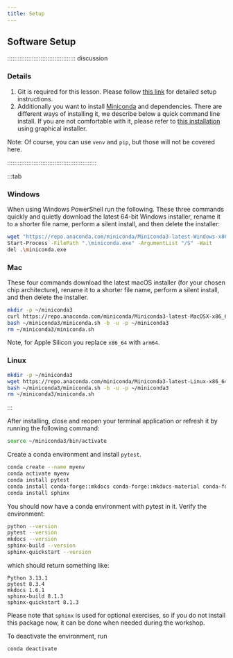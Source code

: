 ```yaml
---
title: Setup
---
```


## Software Setup

::::::::::::::::::::::::::::::::::::::: discussion

### Details

1. Git is required for this lesson. Please follow [this link](https://carpentries-incubator.github.io/collaborative-git-and-github-lesson/) for detailed setup instructions. 
2. Additionally you want to install [Miniconda](https://docs.anaconda.com/miniconda/) and dependencies.
There are different ways of installing it, we describe below a quick command line install. If you are not comfortable with it, please refer to [this installation](https://docs.anaconda.com/miniconda/install/#installing-miniconda) using graphical installer.

Note: Of course, you can use `venv` and `pip`, but those will not be covered here.

:::::::::::::::::::::::::::::::::::::::::::::::::::

:::tab
### Windows

When using Windows PowerShell run the following.
These three commands quickly and quietly download the latest 64-bit Windows installer, rename it to a shorter file name, perform a silent install, and then delete the installer:

```bash
wget "https://repo.anaconda.com/miniconda/Miniconda3-latest-Windows-x86_64.exe" -outfile ".\miniconda.exe"
Start-Process -FilePath ".\miniconda.exe" -ArgumentList "/S" -Wait
del .\miniconda.exe
```

### Mac

These four commands download the latest macOS installer (for your chosen chip architecture), rename it to a shorter file name, perform a silent install, and then delete the installer.

```bash
mkdir -p ~/miniconda3
curl https://repo.anaconda.com/miniconda/Miniconda3-latest-MacOSX-x86_64.sh -o ~/miniconda3/miniconda.sh
bash ~/miniconda3/miniconda.sh -b -u -p ~/miniconda3
rm ~/miniconda3/miniconda.sh
```
Note, for Apple Silicon you replace `x86_64` with `arm64`.

### Linux

```bash
mkdir -p ~/miniconda3
wget https://repo.anaconda.com/miniconda/Miniconda3-latest-Linux-x86_64.sh -O ~/miniconda3/miniconda.sh
bash ~/miniconda3/miniconda.sh -b -u -p ~/miniconda3
rm ~/miniconda3/miniconda.sh
```
:::

After installing, close and reopen your terminal application or refresh it by running the following command:

```bash
source ~/miniconda3/bin/activate
```

Create a conda environment and install `pytest`.

```bash
conda create --name myenv
conda activate myenv
conda install pytest
conda install conda-forge::mkdocs conda-forge::mkdocs-material conda-forge::mkdocstrings conda-forge::mkdocstrings-python
conda install sphinx
```

You should now have a conda environment with pytest in it. Verify the environment:

```bash
python --version
pytest --version
mkdocs --version
sphinx-build --version
sphinx-quickstart --version
```

which should return something like:

```output
Python 3.13.1
pytest 8.3.4
mkdocs 1.6.1
sphinx-build 8.1.3
sphinx-quickstart 8.1.3
```

Please note that `sphinx` is used for optional exercises, so if you do not install this package now, it can be done when needed during the workshop. 

To deactivate the environment, run

```bash
conda deactivate
```